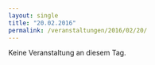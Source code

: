 ```yaml
---
layout: single
title: "20.02.2016"
permalink: /veranstaltungen/2016/02/20/
---
```


Keine Veranstaltung an diesem Tag.
